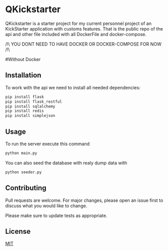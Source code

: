 # QKickstarter

QKickstarter is a starter project for my current personnel project of an KickStarter application with customs features.
That is the public repo of the api and other file included with all DockerFile and docker-compose.

/!\ YOU DONT NEED TO HAVE DOCKER OR DOCKER-COMPOSE FOR NOW /!\

#Without Docker

## Installation

To work with the api we need to install all needed dependencies:

```bash
pip install flask
pip install flask_restful
pip install sqlalchemy
pip install redis
pip install simplejson
```

## Usage

To run the server execute this command
```python
python main.py
```

You can also seed the database with realy dump data with
```python
python seeder.py
```


## Contributing
Pull requests are welcome. For major changes, please open an issue first to discuss what you would like to change.

Please make sure to update tests as appropriate.

## License
[MIT](https://choosealicense.com/licenses/mit/)
